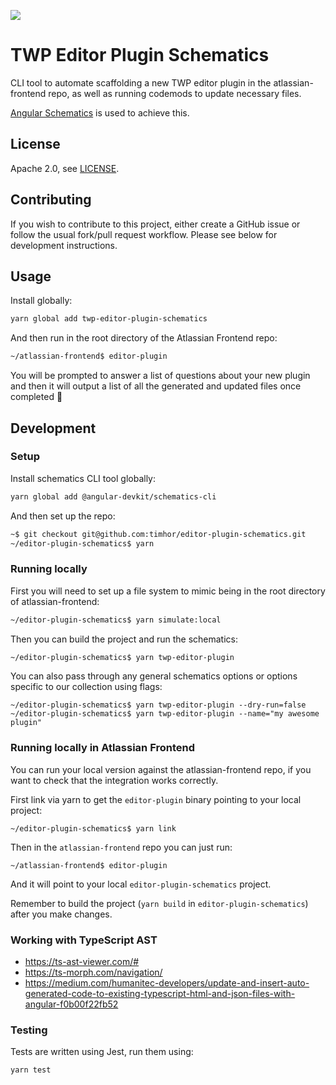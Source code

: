 [![](https://circleci.com/gh/timhor/editor-plugin-schematics.svg?style=svg)](https://app.circleci.com/pipelines/github/timhor/editor-plugin-schematics)

# TWP Editor Plugin Schematics

CLI tool to automate scaffolding a new TWP editor plugin in the atlassian-frontend repo, as well as running codemods to update necessary files.

[Angular Schematics](https://angular.io/guide/schematics-authoring) is used to achieve this.

## License

Apache 2.0, see [LICENSE](https://github.com/timhor/editor-plugin-schematics/blob/master/LICENSE).

## Contributing

If you wish to contribute to this project, either create a GitHub issue or follow the usual fork/pull request workflow. Please see below for development instructions.

## Usage

Install globally:

```bash
yarn global add twp-editor-plugin-schematics
```

And then run in the root directory of the Atlassian Frontend repo:

```bash
~/atlassian-frontend$ editor-plugin
```

You will be prompted to answer a list of questions about your new plugin and then it will output a list of all the generated and updated files once completed 🚀

## Development

### Setup

Install schematics CLI tool globally:

```bash
yarn global add @angular-devkit/schematics-cli
```

And then set up the repo:

```bash
~$ git checkout git@github.com:timhor/editor-plugin-schematics.git
~/editor-plugin-schematics$ yarn
```

### Running locally

First you will need to set up a file system to mimic being in the root directory of atlassian-frontend:

```bash
~/editor-plugin-schematics$ yarn simulate:local
```

Then you can build the project and run the schematics:

```bash
~/editor-plugin-schematics$ yarn twp-editor-plugin
```

You can also pass through any general schematics options or options specific to our collection using flags:

```
~/editor-plugin-schematics$ yarn twp-editor-plugin --dry-run=false
~/editor-plugin-schematics$ yarn twp-editor-plugin --name="my awesome plugin"
```

### Running locally in Atlassian Frontend

You can run your local version against the atlassian-frontend repo, if you want to check that the integration works correctly.

First link via yarn to get the `editor-plugin` binary pointing to your local project:

```
~/editor-plugin-schematics$ yarn link
```

Then in the `atlassian-frontend` repo you can just run:

```
~/atlassian-frontend$ editor-plugin
```

And it will point to your local `editor-plugin-schematics` project.

Remember to build the project (`yarn build` in `editor-plugin-schematics`) after you make changes.

### Working with TypeScript AST

- <https://ts-ast-viewer.com/#>
- <https://ts-morph.com/navigation/>
- <https://medium.com/humanitec-developers/update-and-insert-auto-generated-code-to-existing-typescript-html-and-json-files-with-angular-f0b00f22fb52>

### Testing

Tests are written using Jest, run them using:

```bash
yarn test
```
